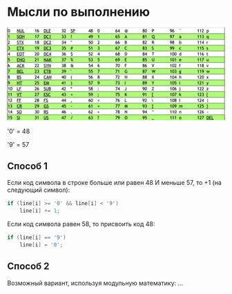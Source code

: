 # Мысли по выполнению

![ASCII-таблица](7.jpg)

'0' = 48

'9' = 57

## Способ 1

Если код символа в строке больше или равен 48 И меньше 57, то +1 (на следующий символ):

```cpp
if (line[i] >= '0' && line[i] < '9')
    line[i] += 1;
```

Если код символа равен 58, то присвоить код 48:

```cpp
if (line[i] == '9')
    line[i] = '0';
```

## Способ 2

Возможный вариант, используя модульную математику:
...
